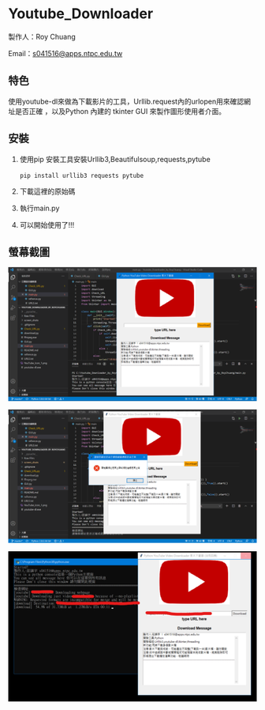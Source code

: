 # Youtube_Downloader

製作人：Roy Chuang

Email：s041516@apps.ntpc.edu.tw





## 特色

使用youtube-dl來做為下載影片的工具，Urllib.request內的urlopen用來確認網址是否正確 ，以及Python 內建的 tkinter GUI 來製作圖形使用者介面。





## 安裝

1. 使用pip 安裝工具安裝Urllib3,Beautifulsoup,requests,pytube

   `pip install urllib3 requests pytube`

2. 下載這裡的原始碼

3. 執行main.py

4. 可以開始使用了!!!



## 螢幕截圖

![01](screen_shots/01.png)

![01](screen_shots/02.png)

![01](screen_shots/03.png)



